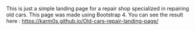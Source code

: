 This is just a simple landing page for a repair shop specialized in repairing old cars.
This page was made using Bootstrap 4.
You can see the result here : https://karm0s.github.io/Old-cars-repair-landing-page/
